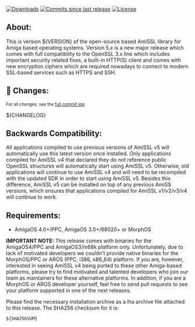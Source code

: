 [![Downloads](https://img.shields.io/github/downloads/jens-maus/amissl/${VERSION}/total.svg)](https://github.com/jens-maus/amissl/releases/${VERSION}) [![Commits since last release](https://img.shields.io/github/commits-since/jens-maus/amissl/${PREVIOUS_TAG}.svg)](https://github.com/jens-maus/amissl/releases/$(VERSION)) [![License](http://img.shields.io/:license-Apache_2.0-blue.svg?style=flat)](https://www.apache.org/licenses/LICENSE-2.0)

## About:
This is version ${VERSION} of the open-source based AmiSSL library for Amiga based operating systems. Version 5.x is a new major release which comes with full compatibility to the OpenSSL 3.x line which includes important security related fixes, a built-in HTTP(S) client and comes with new encryption ciphers which are required nowadays to connect to modern SSL-based services such as HTTPS and SSH.

## :construction: Changes:
<sub>For all changes, see the [full commit log](https://github.com/jens-maus/amissl/compare/${PREVIOUS_TAG}...${VERSION}).</sub>

${CHANGELOG}

## Backwards Compatibility:
All applications compiled to use previous versions of AmiSSL v5 will automatically use this latest version once installed. Only applications compiled for AmiSSL v4 that declared they do not reference public OpenSSL structures will automatically start using AmiSSL v5. Otherwise, old applications will continue to use AmiSSL v4 and will need to be recompiled with the updated SDK in order to start using AmiSSL v5. Besides this difference, AmiSSL v5 can be installed on top of any previous AmiSS versions, which ensures that applications compiled for AmiSSL v1/v2/v3/v4 will continue to work.

## Requirements:
- AmigaOS 4.0+/PPC, AmigaOS 3.0+/68020+ or MorphOS

**IMPORTANT NOTE:**
This release comes with binaries for the AmigaOS4/PPC and AmigaOS3/m68k platform only.  Unfortunately, due to lack of motivated developers we couldn't provide native binaries for the MorphOS/PPC or AROS (PPC, i386, x86_64) platform. If you are, however, interested in seeing AmiSSL v4 being ported to these other Amiga-based platforms, please try to find motivated and talented developers who join our team as maintainers for these alternative platforms. In addition, if you are a MorphOS or AROS developer yourself, feel free to send pull requests to see your platform supported in one of the next releases.

Please find the necessary installation archive as a lha archive file attached to this release. The SHA256 checksum for it is:

```
${SHA256SUM}
```
